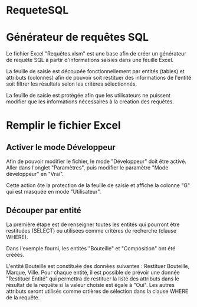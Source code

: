 # RequeteSQL
<h1>Générateur de requêtes SQL</h1>
<p>Le fichier Excel "Requêtes.xlsm" est une base afin de créer un générateur de requête SQL à partir d'informations saisies dans une feuille Excel.</p>
<p>La feuille de saisie est découpée fonctionnellement par entités (tables) et attributs (colonnes) afin de pouvoir soit restituer des informations de l'entité soit filtrer les résultats selon les critères sélectionnés.</p>
<p>La feuille de saisie est protégée afin que les utilisateurs ne puissent modifier que les informations nécessaires à la création des requêtes.</p>
<h1>Remplir le fichier Excel</h1>
<h2>Activer le mode Développeur</h2>
<p>Afin de pouvoir modifier le fichier, le mode "Développeur" doit être activé. Aller dans l'onglet "Paramètres", puis modifier le paramètre "Mode développeur" en "Vrai".</p>
<p>Cette action ôte la protection de la feuille de saisie et affiche la colonne "G" qui est masquée en mode "Utilisateur".</p>
<h2>Découper par entité</h2>
<p>La première étape est de renseigner toutes les entités qui pourront être restituées (SELECT) ou utilisées comme critères de recherche (clause WHERE).</p>
<p>Dans l'exemple fourni, les entités "Bouteille" et "Composition" ont été créées.</p>
<p>L'entité Bouteille est constituée des données suivantes : Restituer Bouteille, Marque, Ville. Pour chaque entité, il est possible de prévoir une donnée "Restituer Entité" qui permettra de restituer la liste des attributs dans le résultat de la requête si la valeur choisie est égale à "Oui". Les autres attributs seront utilisés comme crtières de sélection dans la clause WHERE de la requête.</p>

